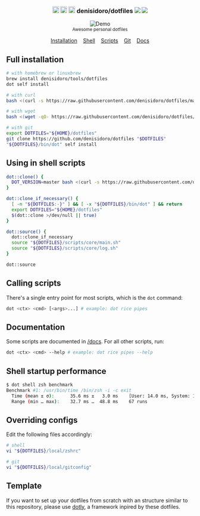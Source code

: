 <h3 align="center">
  <span><img width="18" src="https://image.flaticon.com/icons/svg/226/226769.svg" alt="OSX - Icon made by Freepik from Flaticon" /></span>
  <span><img width="18" src="https://image.flaticon.com/icons/svg/226/226772.svg" alt="Linux - Icon made by Freepik from Flaticon" /></span>
  <span><img width="18" src="https://image.flaticon.com/icons/svg/174/174836.svg" alt="Android - Icon made by Freepik from Flaticon" /></span>
  denisidoro/dotfiles
  <a alt="CI status" href="https://github.com/denisidoro/dotfiles/actions"><img src="https://github.com/denisidoro/dotfiles/workflows/Tests/badge.svg" /></a>
  <a alt="GitHub release" href="https://github.com/denisidoro/dotfiles/releases"><img src="https://img.shields.io/github/v/release/denisidoro/dotfiles?include_prereleases" /></a>
</h3>

<p align="center">
  <img src="https://user-images.githubusercontent.com/3226564/70171435-78334280-16ad-11ea-8e2d-3388b2fb5085.gif" alt="Demo">
  <br>
  <sub>Awesome personal dotfiles</sub>
</p>
<p align="center">
  <a href="#-installation">Installation</a>&nbsp;&nbsp;&nbsp;
  <a href="shell">Shell</a>&nbsp;&nbsp;&nbsp;
  <a href="scripts">Scripts</a>&nbsp;&nbsp;&nbsp;
  <a href="git/config">Git</a>&nbsp;&nbsp;&nbsp;
  <a href="docs">Docs</a>
</p>

## Full installation 

```bash
# with homebrew or linuxbrew
brew install denisidoro/tools/dotfiles
dot self install

# with curl
bash <(curl -s https://raw.githubusercontent.com/denisidoro/dotfiles/master/scripts/self/install)

# with wget
bash <(wget -qO- https://raw.githubusercontent.com/denisidoro/dotfiles/master/scripts/self/install)

# with git
export DOTFILES="${HOME}/dotfiles"
git clone https://github.com/denisidoro/dotfiles "$DOTFILES"
"${DOTFILES}/bin/dot" self install
```

## Using in shell scripts

```bash
dot::clone() {
  DOT_VERSION=master bash <(curl -s https://raw.githubusercontent.com/denisidoro/dotfiles/master/scripts/self/install) 
}

dot::clone_if_necessary() {
  [ -n "${DOTFILES:-}" ] && [ -x "${DOTFILES}/bin/dot" ] && return
  export DOTFILES="${HOME}/dotfiles"
  $(dot::clone >/dev/null || true)
}

dot::source() {
  dot::clone_if_necessary
  source "${DOTFILES}/scripts/core/main.sh"
  source "${DOTFILES}/scripts/core/log.sh"
}

dot::source
```

## Calling scripts

There's a single entry point for most scripts, which is the `dot` command:
```bash
dot <ctx> <cmd> [<args>...] # example: dot rice pipes
```

## Documentation

Some scripts are documented in [/docs](docs). For all other scripts, run:
```bash
dot <ctx> <cmd> --help # example: dot rice pipes --help
```

## Shell startup performance

```bash
$ dot shell zsh benchmark
Benchmark #1: /usr/bin/time /bin/zsh -i -c exit
  Time (mean ± σ):      35.6 ms ±   3.0 ms    [User: 14.0 ms, System: 16.0 ms]
  Range (min … max):    32.7 ms …  48.8 ms    67 runs
```

## Overriding configs

Edit the following files accordingly:
```bash
# shell
vi "${DOTFILES}/local/zshrc"

# git
vi "${DOTFILES}/local/gitconfig"
```

## Template

If you want to set up your dotfiles from scratch with an structure similar to this repository, please use [dotly](https://github.com/CodelyTV/dotly), a framework inpired by these dotfiles.
